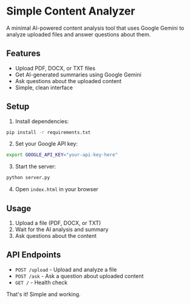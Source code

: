 # Simple Content Analyzer

A minimal AI-powered content analysis tool that uses Google Gemini to analyze uploaded files and answer questions about them.

## Features

- Upload PDF, DOCX, or TXT files
- Get AI-generated summaries using Google Gemini
- Ask questions about the uploaded content
- Simple, clean interface

## Setup

1. Install dependencies:
```bash
pip install -r requirements.txt
```

2. Set your Google API key:
```bash
export GOOGLE_API_KEY="your-api-key-here"
```

3. Start the server:
```bash
python server.py
```

4. Open `index.html` in your browser

## Usage

1. Upload a file (PDF, DOCX, or TXT)
2. Wait for the AI analysis and summary
3. Ask questions about the content

## API Endpoints

- `POST /upload` - Upload and analyze a file
- `POST /ask` - Ask a question about uploaded content
- `GET /` - Health check

That's it! Simple and working.
